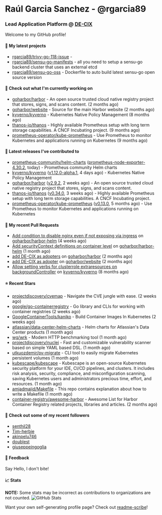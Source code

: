 # Raúl Garcia Sanchez - @rgarcia89
### Lead Application Platform @ [DE-CIX](https://de-cix.net/)

Welcome to my GitHub profile!

#### 🌱 My latest projects

- [rgarcia89/trivy-go-118-issue](https://github.com/rgarcia89/trivy-go-118-issue) - 
- [rgarcia89/sensu-go-manifests](https://github.com/rgarcia89/sensu-go-manifests) - all you need to setup a sensu-go backend cluster that uses an external etcd
- [rgarcia89/sensu-go-oss](https://github.com/rgarcia89/sensu-go-oss) - Dockerfile to auto build latest sensu-go open source version

#### 👷 Check out what I'm currently working on

- [goharbor/harbor](https://github.com/goharbor/harbor) - An open source trusted cloud native registry project that stores, signs, and scans content. (2 months ago)
- [goharbor/website](https://github.com/goharbor/website) - Source for the main Harbor website (2 months ago)
- [kyverno/kyverno](https://github.com/kyverno/kyverno) - Kubernetes Native Policy Management (8 months ago)
- [thanos-io/thanos](https://github.com/thanos-io/thanos) - Highly available Prometheus setup with long term storage capabilities. A CNCF Incubating project. (9 months ago)
- [prometheus-operator/kube-prometheus](https://github.com/prometheus-operator/kube-prometheus) - Use Prometheus to monitor Kubernetes and applications running on Kubernetes (9 months ago)

#### 🔭 Latest releases I've contributed to

- [prometheus-community/helm-charts](https://github.com/prometheus-community/helm-charts) ([prometheus-node-exporter-4.30.2](https://github.com/prometheus-community/helm-charts/releases/tag/prometheus-node-exporter-4.30.2), today) - Prometheus community Helm charts
- [kyverno/kyverno](https://github.com/kyverno/kyverno) ([v1.12.0-alpha.1](https://github.com/kyverno/kyverno/releases/tag/v1.12.0-alpha.1), 4 days ago) - Kubernetes Native Policy Management
- [goharbor/harbor](https://github.com/goharbor/harbor) ([v2.9.2](https://github.com/goharbor/harbor/releases/tag/v2.9.2), 2 weeks ago) - An open source trusted cloud native registry project that stores, signs, and scans content.
- [thanos-io/thanos](https://github.com/thanos-io/thanos) ([v0.34.0](https://github.com/thanos-io/thanos/releases/tag/v0.34.0), 3 weeks ago) - Highly available Prometheus setup with long term storage capabilities. A CNCF Incubating project.
- [prometheus-operator/kube-prometheus](https://github.com/prometheus-operator/kube-prometheus) ([v0.13.0](https://github.com/prometheus-operator/kube-prometheus/releases/tag/v0.13.0), 5 months ago) - Use Prometheus to monitor Kubernetes and applications running on Kubernetes

#### 🔨 My recent Pull Requests

- [Add condition to disable nginx even if not exposing via ingress](https://github.com/goharbor/harbor-helm/pull/1687) on [goharbor/harbor-helm](https://github.com/goharbor/harbor-helm) (4 weeks ago)
- [Add securityContext definitions on container level](https://github.com/goharbor/harbor-helm/pull/1673) on [goharbor/harbor-helm](https://github.com/goharbor/harbor-helm) (1 month ago)
- [add DE-CIX as adopters](https://github.com/goharbor/harbor/pull/19707) on [goharbor/harbor](https://github.com/goharbor/harbor) (2 months ago)
- [add DE-CIX as adopter](https://github.com/goharbor/website/pull/520) on [goharbor/website](https://github.com/goharbor/website) (2 months ago)
- [Allow setting verbs for clusterrole extraresources on backgroundController](https://github.com/kyverno/kyverno/pull/7380) on [kyverno/kyverno](https://github.com/kyverno/kyverno) (8 months ago)

#### ⭐ Recent Stars

- [projectdiscovery/cvemap](https://github.com/projectdiscovery/cvemap) - Navigate the CVE jungle with ease. (2 weeks ago)
- [google/go-containerregistry](https://github.com/google/go-containerregistry) - Go library and CLIs for working with container registries (2 weeks ago)
- [GoogleContainerTools/kaniko](https://github.com/GoogleContainerTools/kaniko) - Build Container Images In Kubernetes (2 weeks ago)
- [atlassian/data-center-helm-charts](https://github.com/atlassian/data-center-helm-charts) - Helm charts for Atlassian&#39;s Data Center products (1 month ago)
- [wg/wrk](https://github.com/wg/wrk) - Modern HTTP benchmarking tool (1 month ago)
- [projectdiscovery/nuclei](https://github.com/projectdiscovery/nuclei) - Fast and customizable vulnerability scanner based on simple YAML based DSL. (1 month ago)
- [utkuozdemir/pv-migrate](https://github.com/utkuozdemir/pv-migrate) - CLI tool to easily migrate Kubernetes persistent volumes (1 month ago)
- [kubescape/kubescape](https://github.com/kubescape/kubescape) - Kubescape is an open-source Kubernetes security platform for your IDE, CI/CD pipelines, and clusters. It includes risk analysis, security, compliance, and misconfiguration scanning, saving Kubernetes users and administrators precious time, effort, and resources. (1 month ago)
- [amjadmajid/Makefile](https://github.com/amjadmajid/Makefile) - This repo contains explanation about how to write a Makefile (1 month ago)
- [container-registry/awesome-harbor](https://github.com/container-registry/awesome-harbor) - Awesome List for Harbor Container Registry related projects, libraries and articles. (2 months ago)

#### 👯 Check out some of my recent followers

- [senthil28](https://github.com/senthil28)
- [Tim-herbie](https://github.com/Tim-herbie)
- [akinpelu746](https://github.com/akinpelu746)
- [doublest](https://github.com/doublest)
- [giuseppeingoglia](https://github.com/giuseppeingoglia)

#### 💬 Feedback

Say Hello, I don't bite!

#### 📈 Stats

**NOTE:** Some stats may be incorrect as contributions to organizations are not counted.
![GitHub Stats](https://github-readme-stats.vercel.app/api?username=rgarcia89&count_private=false&theme=tokyonight&show_icons=true)


Want your own self-generating profile page? Check out [readme-scribe](https://github.com/muesli/readme-scribe)!

